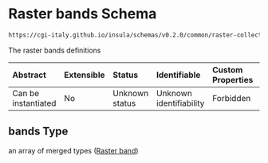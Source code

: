 # Raster bands Schema

```txt
https://cgi-italy.github.io/insula/schemas/v0.2.0/common/raster-collection.schema.json#/properties/bands
```

The raster bands definitions

| Abstract            | Extensible | Status         | Identifiable            | Custom Properties | Additional Properties | Access Restrictions | Defined In                                                                                             |
| :------------------ | :--------- | :------------- | :---------------------- | :---------------- | :-------------------- | :------------------ | :----------------------------------------------------------------------------------------------------- |
| Can be instantiated | No         | Unknown status | Unknown identifiability | Forbidden         | Allowed               | none                | [raster-collection.schema.json\*](schemas/common/raster-collection.schema.json "open original schema") |

## bands Type

an array of merged types ([Raster band](raster-collection-defs-raster-band.md))
